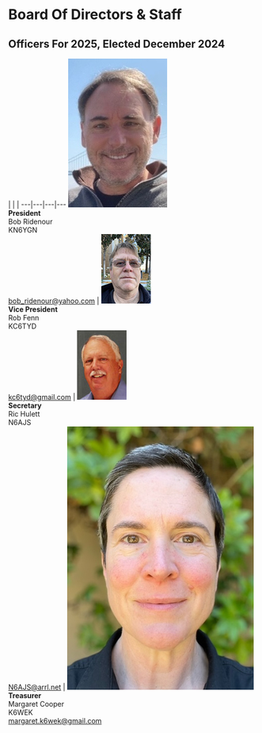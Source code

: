 # Board Of Directors & Staff

## Officers For 2025, Elected December 2024

| | |
---|---|---|---
![](/images/KN6YGN.jpeg)<br>**President**<br>Bob Ridenour<br>KN6YGN<br> [bob_ridenour@yahoo.com](bob_ridenour@yahoo.com) | ![](/images/KC6TYD-100.jpg)<br>**Vice President**<br>Rob Fenn<br>KC6TYD<br>[kc6tyd@gmail.com](kc6tyd@gmail.com) | ![](/images/N6AJS-100.jpg)<br>**Secretary**<br>Ric Hulett<br>N6AJS<br>[N6AJS@arrl.net](N6AJS@arrl.net) | ![](/images/k6wek.jpg)<br>**Treasurer**<br>Margaret Cooper<br>K6WEK<br>[margaret.k6wek@gmail.com](margaret.k6wek@gmail.com)


